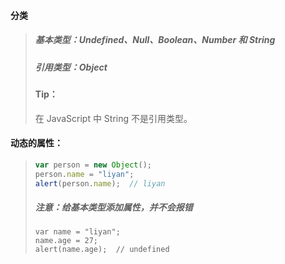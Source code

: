 #### 分类

> ##### 基本类型：Undefined、Null、Boolean、Number 和 String
>
> ##### 引用类型：Object
>
> #### Tip：
>
> 在 JavaScript 中 String 不是引用类型。

#### 动态的属性：

> ```js
> var person = new Object();
> person.name = "liyan";
> alert(person.name);  // liyan
> ```
>
> ##### 注意：给基本类型添加属性，并不会报错
>
> ```
> var name = "liyan";
> name.age = 27;
> alert(name.age);  // undefined
> ```



